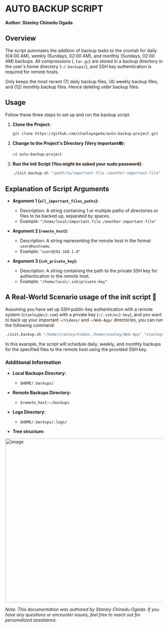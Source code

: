 # AUTO BACKUP SCRIPT

**Author: Stanley Chinedu Ogada**

## Overview
The script automates the addition of backup tasks to the crontab for daily (04:00 AM), weekly (Sundays, 02:00 AM), and monthly (Sundays, 02:00 AM) backups. All compressions (`.tar.gz`) are stored in a backup directory in the user's home directory (`~/.backups/`), and SSH key authentication is required for remote hosts.

Only keeps the most recent (7) daily backup files, (4)  weekly backup files, and (12) monthly backup files. Hence deleting older backup files.


## Usage

Follow these three steps to set up and run the backup script:

1. **Clone the Project:**
   ```bash
   git clone https://github.com/stanleyogada/auto-backup-project.git
   ```

2. **Change to the Project's Directory (Very important⛔️):**
   ```bash
   cd auto-backup-project
   ```

3. **Run the Init Script (You might be asked your sudo password):**
   ```bash
   ./init.backup.sh "/path/to/important-file /another-important-file" "user@remote-host" "/path/to/ssh/private-key"
   ```

## Explanation of Script Arguments

- **Argument 1 (`all_important_files_paths`):**
  - Description: A string containing 1 or multiple paths of directories or files to be backed up, separated by spaces.
  - Example: `"/home/local/important-file /another-important-file"`

- **Argument 2 (`remote_host`):**
  - Description: A string representing the remote host in the format `user@hostname`.
  - Example: `"user@192.168.1.0"`

- **Argument 3 (`ssh_private_key`):**
  - Description: A string containing the path to the private SSH key for authentication to the remote host.
  - Example: `"/home/local/.ssh/private-key"`

## A Real-World Scenario usage of the init script 🧪

Assuming you have set up SSH public-key authentication with a remote system (`stanley@ec2.com`) with a private key (`~/.ssh/ec2-key`), and you want to back up your important `~/Videos/` and `~/Web-App/` directories, you can run the following command:

```bash
./init.backup.sh "/home/stanley/Videos /home/stanley/Web-App" "stanley@ec2.com" "/home/stanley/.ssh/ec2-key"
```

In this example, the script will schedule daily, weekly, and monthly backups for the specified files to the remote host using the provided SSH key.

### Additional Information

- **Local Backups Directory:**
  - `$HOME/.backups/`

- **Remote Backups Directory:**
  - `$remote_host:~/backups`

- **Logs Directory:**
  - `$HOME/.backups/.logs/`

- **Tree structure:**
<img width="523" alt="image" src="https://github.com/stanleyogada/auto-backup-project/assets/102979724/543e6d75-8156-4684-9afe-56ad17495889">

 


*Note: This documentation was authored by Stanley Chinedu Ogada. If you have any questions or encounter issues, feel free to reach out for personalized assistance.*
